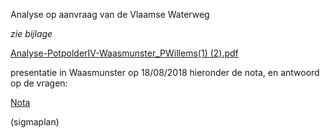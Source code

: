 Analyse op aanvraag van de Vlaamse Waterweg

*zie bijlage*

[Analyse-PotpolderIV-Waasmunster_PWillems(1) (2).pdf](best/Analyse-PotpolderIV-Waasmunster_PWillems%281%29%20%282%29.pdf)

presentatie in Waasmunster op 18/08/2018
hieronder de nota, en antwoord op de vragen: 

[Nota](best/Nota%20analyse%20Potpolder%20IV%20Waasmunster.odt)


(sigmaplan)
